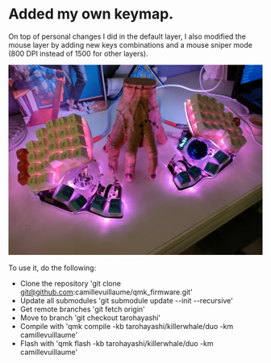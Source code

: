 # Added my own keymap. 
On top of personal changes I did in the default layer, I also modified the  mouse layer by adding new keys combinations and a mouse sniper mode (800 DPI instead of 1500 for other layers). 

![Killer Whale](killerwhale.jpg)

To use it, do the following:
- Clone the repository 'git clone git@github.com:camillevuillaume/qmk_firmware.git' 
- Update all submodules 'git submodule update --init --recursive'
- Get remote branches 'git fetch origin' 
- Move to branch 'git checkout tarohayashi'
- Compile with 'qmk compile -kb tarohayashi/killerwhale/duo -km camillevuillaume'
- Flash with 'qmk flash -kb tarohayashi/killerwhale/duo -km camillevuillaume'
